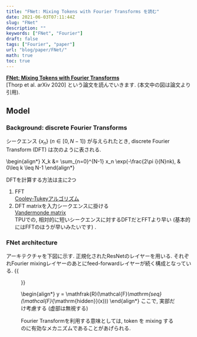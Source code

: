 ```yaml
---
title: "FNet: Mixing Tokens with Fourier Transforms を読む"
date: 2021-06-03T07:11:44Z
slug: "FNet"
description: ""
keywords: ["FNet", "Fourier"]
draft: false
tags: ["Fourier", "paper"]
url: "blog/paper/FNet/"
math: true
toc: true
---
```


[**FNet: Mixing Tokens with Fourier Transforms**](https://arxiv.org/abs/2105.03824)   
[Thorp et al. arXiv 2020] という論文を読んでいきます. (本文中の図は論文より引用).

## Model
### Background: discrete Fourier Transforms
シークエンス $\lbrace x_n \rbrace$ $\left( n \in [0, N-1] \right)$ が与えられたとき, 
discrete Fourier Transform (DFT) は次のように表される.

\begin{align*}
X_k &= \sum_{n=0}^{N-1} x_n \exp(-\frac{2\pi i}{N}nk), & 0\leq k \leq N-1 
\end{align*}

DFTを計算する方法は主に2つ
1. FFT  
[Cooley-Tukeyアルゴリズム](https://ja.wikipedia.org/wiki/%E9%AB%98%E9%80%9F%E3%83%95%E3%83%BC%E3%83%AA%E3%82%A8%E5%A4%89%E6%8F%9B)
2. DFT matrixを入力シークエンスに掛ける  
[Vandermonde matrix](https://ja.wikipedia.org/wiki/%E3%83%B4%E3%82%A1%E3%83%B3%E3%83%87%E3%83%AB%E3%83%A2%E3%83%B3%E3%83%89%E3%81%AE%E8%A1%8C%E5%88%97%E5%BC%8F)  
TPUでの, 相対的に短いシークエンスに対するDFTだとFFTより早い (基本的にはFFTのほうが早いみたいです) .

### FNet architecture
アーキテクチャを下図に示す. 正規化されたResNetのレイヤーを用いる. 
それぞれFourier mixingレイヤーのあとにfeed-forwardレイヤーが続く構成となっている.
{{<figure src="images/architecture.png" caption="FNet encoder architecture">}}

\begin{align*}
y = \mathfrak{R}(\mathcal{F}_\mathrm{seq} (\mathcal{F}_{\mathrm{hidden}}(x)))
\end{align*}
ここで, 実部だけ考慮する (虚部は無視する)

Fourier Transformを利用する意味としては, token を mixing するのに有効なメカニズムであることがあげられる.



